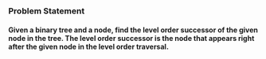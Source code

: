 ### Problem Statement 
#### Given a binary tree and a node, find the level order successor of the given node in the tree. The level order successor is the node that appears right after the given node in the level order traversal.
